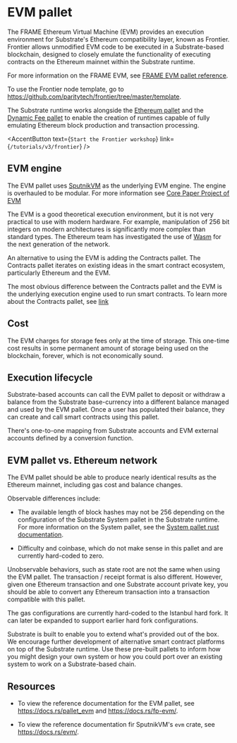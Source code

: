 # EVM pallet

The FRAME Ethereum Virtual Machine (EVM) provides an execution environment for Substrate's Ethereum compatibility layer, known as Frontier. Frontier allows unmodified EVM code to be executed in a Substrate-based blockchain, designed to closely emulate the functionality of executing contracts on the Ethereum mainnet within the Substrate runtime. 

For more information on the FRAME EVM, see [FRAME EVM pallet reference](https://docs.rs/pallet_evm/).

To use the Frontier node template, go to https://github.com/paritytech/frontier/tree/master/template.

The Substrate runtime works alongside the [Ethereum pallet](https://docs.rs/pallet-ethereum) and the [Dynamic Fee pallet](https://docs.rs/pallet-dynamic-fee) to enable the creation of runtimes capable of fully emulating Ethereum block production and transaction processing.

<AccentButton
  text={`Start the Frontier workshop`}
  link={`/tutorials/v3/frontier`}
/>

## EVM engine

The EVM pallet uses [SputnikVM](https://github.com/rust-blockchain/evm) as the underlying EVM engine. The engine is overhauled to be modular. For more information see [Core Paper Project of EVM](https://github.com/corepaper/evm)

The EVM is a good theoretical execution environment, but it is not very practical to use with modern hardware. For example, manipulation of 256 bit integers on modern architectures is significantly more complex than standard types. The Ethereum team has investigated the use of [Wasm](https://github.com/ewasm/design) for the next generation of the network. 

An alternative to using the EVM is adding the Contracts pallet. The Contracts pallet iterates on existing ideas in the smart contract ecosystem, particularly Ethereum and the EVM.

The most obvious difference between the Contracts pallet and the EVM is the underlying execution engine used to run smart contracts. To learn more about the Contracts pallet, see [link](link) 

## Cost

The EVM charges for storage fees only at the time of storage. This one-time cost results in some permanent amount of storage being used on the blockchain, forever, which is not economically sound.

## Execution lifecycle

Substrate-based accounts can call the EVM pallet to deposit or withdraw a balance from the Substrate base-currency into a different balance managed and used by the EVM pallet. Once a user has populated their balance, they can create and call smart contracts using this pallet.

There's one-to-one mapping from Substrate accounts and EVM external accounts defined by a conversion function.

## EVM pallet vs. Ethereum network

The EVM pallet should be able to produce nearly identical results as the Ethereum mainnet, including gas cost and balance changes.

Observable differences include:

- The available length of block hashes may not be 256 depending on the configuration of the Substrate System pallet in the Substrate runtime. For more information on the System pallet, see the [System pallet rust documentation](/rustdocs/latest/frame_system/index.html#system-pallet).
  
- Difficulty and coinbase, which do not make sense in this pallet and are currently hard-coded to zero.

Unobservable behaviors, such as state root are not the same when using the EVM pallet. The transaction / receipt format is also different. However, given one Ethereum transaction and one Substrate account private key, you should be able to convert any Ethereum transaction into a transaction compatible with this pallet.

The gas configurations are currently hard-coded to the Istanbul hard fork. It can later be expanded to support earlier hard fork configurations.

Substrate is built to enable you to extend what's provided out of the box. We encourage further development of alternative smart contract platforms on top of the Substrate runtime. Use these pre-built pallets to inform how you might design your own system or how you could port over an existing system to work on a Substrate-based chain.

## Resources

- To view the reference documentation for the EVM pallet, see https://docs.rs/pallet_evm and https://docs.rs/fp-evm/.
  
- To view the reference documentation fir SputnikVM's `evm` crate, see https://docs.rs/evm/.